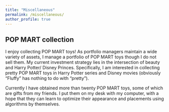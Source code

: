 ```yaml
---
title: "Miscellaneous"
permalink: /miscellaneous/
author_profile: true
---
```


## POP MART collection
I enjoy collecting POP MART toys! As portfolio managers maintain a wide variety of assets, I manage a portfolio of POP MART toys though I do not sell them.
My current investment strategy lies in the intersection of beauty and Harry Potter/ Disney Princes. Specifically, I am interested in collecting pretty POP MART toys in Harry Potter series and Disney movies (obviously “Fluffy” has nothing to do with “pretty”).

Currently I have obtained more than twenty POP MART toys, some of which are gifts from my friends. I put them on my desk with my computer, with a hope that they can learn to optimize their appearance and placements using algorithms by themselves.

<div align = center>
<img src='/images/collection.jpeg’ width = 50%/>
</div>
          
I am always looking for ~~profitable~~ pretty POP MART toys. If you find some, please let me know. I will seriously consider ~~investing~~ buying them.

